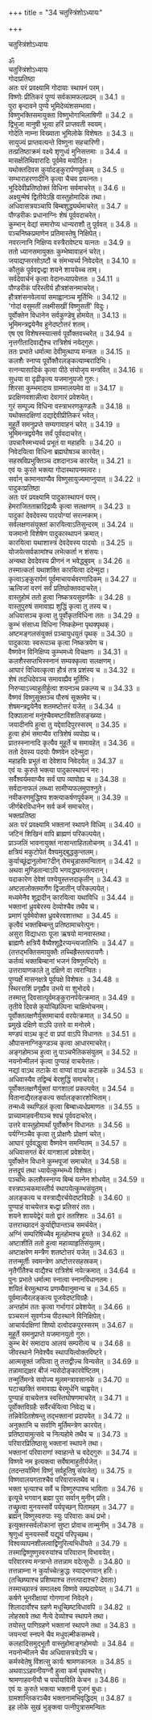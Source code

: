 +++
title = "34 चतुस्त्रिंशोऽध्यायः"

+++





चतुस्त्रिंशोऽध्यायः  


ॐ  
चतुस्त्रिंशोऽध्यायः  
गोदाप्रतिष्ठा  
अतः परं प्रवक्ष्यामि गोदायाः स्थापनं परम्।  
विष्णोः प्रीतिकरं पुण्यं सर्वकामफलप्रदम् ॥ 34.1 ॥  
पुरा बृन्दावने पुण्ये भूमिदेव्यंशसम्भावा।  
विष्णुभक्तिसमायुक्ता विष्णुभोगाभिलाषिणी ॥ 34.2 ॥  
द्विभुजा मानुषी भूत्वा हरिं प्राप्तवती स्वयम्।  
गोदेति नाम्ना विख्याता भूमिलोके विशेषतः ॥ 34.3 ॥  
सायुज्यं प्राप्तवत्यन्ते विष्णुना सहचारिणी।  
तत्प्रतिष्ठाक्रमं वक्ष्ये शृणुध्वं मुनिसत्तमाः ॥ 34.4 ॥  
मासर्क्षतिथिवारादिः पूर्वमेव मयोदितः।  
यथोक्तदिवस कुर्यादङ्कुरार्पणपूर्वकम् ॥ 34.5 ॥  
सम्भाराहरणादीनि कृत्वा चैचव प्रयत्नतः।  
भूदिदेवीप्रतिष्ठोक्तं विधिना सर्वमाचरेत् ॥ 34.6 ॥  
अक्ष्युन्मेषं द्वितीयेऽह्रि वास्तुहोमादिकं तथा।  
अधिवासत्रयञ्चापि बिम्बशुद्ध्यर्थमाचरेत् ॥ 34.7 ॥  
पौण्डरीकः प्रधानाग्निः शेषं पूर्ववदाचरेत्।  
कुम्भान् वेद्यां समारोप्य धान्यराशौ तु पूर्ववत् ॥ 34.8 ॥  
पञ्चनिष्कप्रमाणेन प्रतिमास्तेषु निक्षिपेत्।  
नवरत्नानि निक्षिप्य वस्त्रैरावेष्ट्य यत्नतः ॥ 34.9 ॥  
ततो ध्यानसमायुक्तः कुम्भेष्वावाहनं चरेत्।  
जयाद्यप्सरसोऽष्टौ च संमभ्यर्च्य निवेदयेत् ॥ 34.10 ॥  
कौतुकं पूर्ववद्वध्द्वा शयने शाययेच्च ताम्।  
सर्वदेवार्चनं कृत्वा वेदानध्यापयेत्ततः ॥ 34.11 ॥  
पौण्डरीकं परिस्तीर्य हौत्रशंसनमाचरेत्।  
हौत्रशंसनवेलायां समाह्वानञ्च मूर्तिभिः ॥ 34.12 ॥  
'गोदां वसुमतीं लक्ष्मीसखीं विष्णुसतीं' विदुः।  
पूर्वोक्तेन विधानेन सर्वकुण्डेषु होमयेत् ॥ 34.13 ॥  
भूमिमन्त्रद्वयेनैव हुनेदष्टोत्तरं शतम्।  
एष एव विशेषस्स्यात्सर्व पूर्वोक्तवच्चरेत् ॥ 34.94 ॥  
नृत्तगीतादिवाद्यैश्च रात्रिशेषं नयेद्गुरुः।  
ततः प्रभाते धर्मात्मा देवीमुत्थाप्य मन्त्रतः ॥ 34.15 ॥  
कलशैः स्नाप्य पूर्वोक्तैरलङ्कत्याम्बरादिभिः।  
रत्नन्यासादिकं कृत्वा पीठे संयोजृय मन्त्रवित् ॥ 34.16 ॥  
सुधया वा दृढीकृत्य यजमानुयजो गुरुः।  
शिरसा कुम्भमादाय ग्राममालयमेव वा ॥ 34.17 ॥  
प्रदक्षिणवशान्नीत्वा देवागारं प्रवेशयेत्।  
गुरं सम्पूज्य विधिना वस्त्राभरणकुण्डलैः ॥ 34.18 ॥  
यथोक्तदक्षिणां दद्याद्देवीप्रीतिकरं भवेत्।  
मुहूर्ते समनुप्रप्ते सम्यगावाहनं चरेत् ॥ 34.19 ॥  
भूमिमन्त्रद्वयेनैव सर्वं पूर्ववदाचरेत्।  
उपचारैस्मभ्यर्च्य प्रभूतं वा महाहविः ॥ 34.20 ॥  
निवेदयित्वा विधिना ब्रह्मघोषञ्च कारयेत्।  
सहस्रविप्रभुक्तिञ्च दशदानञ्च कारयेत् ॥ 34.21 ॥  
एवं यः कुरते भक्त्या गोदास्थापनमत्वरः।  
सर्वान् कामानवाप्यैव विष्णुसायुज्यमाप्नुयात् ॥ 34.22 ॥  
पादुकाप्रतिष्ठा  
अतः परं प्रवक्ष्यामि पादुकास्थापनं परम्।  
हेमराजितताम्रादिद्रव्यैः कृत्वा सलक्षणम् ॥ 34.23 ॥  
पादुकां देवदेवस्य पादयोग्यां सरत्नकाम्।  
सर्वलक्षणसंयुक्तां कारयित्वाऽतिसुन्दरम् ॥ 34.24 ॥  
यजमानो विशेषेण पादुकास्थापनं क्रमात्।  
कारयित्वा यथाशास्त्रं देवदेवस्य पादयोः ॥ 34.25 ॥  
योजयेत्सर्वकामांश्च लभेत्कर्ता न शंसयः।  
अन्यथा देवदेवस्य प्रीणनं न भवेद्ध्बुवम् ॥ 34.26 ॥  
तस्मात्कर्ता यथाशक्ति कारयित्वा ददेन्मुदा।  
कृत्वाऽङ्कुरार्पणं पूर्वमाचायर्चवरणादिकम् ॥ 34.27 ॥  
ऋत्विजां वरणं सर्वं प्रतिष्ठोक्तवदाचरेत्।  
वास्तुहोमं ततो हुत्वा निष्कत्रयसुवर्णकैः ॥ 34.28 ॥  
वास्तुपुरुषं समावाह्य शुद्धिं कृत्वा तु तस्य च।  
अधिवासञ्च कृत्वा तु पूर्वोकृतविधिना ततः ॥ 34.29 ॥  
कुम्भं संसाध्य विधिना निष्कहेम्ना पृथक्पृथक्।  
अष्टमङ्गलसंयुक्तं प़ञ्चायुधयुतं पृथक् ॥ 34.30 ॥  
पादुकायाः स्वरूपञ्च कृत्वा निष्कत्रयेण च।  
वैष्णवेन विनिक्षिप्य कुम्भमध्ये विचक्षणः ॥ 34.31 ॥  
कलशैस्सप्तभिस्स्नानं सम्यक्कृत्वा सलक्षणम्।  
आघारं विधिवत्कृत्वा हौत्रं तत्र प्रशंस्य च ॥ 34.32 ॥  
शेषं तदधिदेवञ्च समावाह्यैव मूर्तिभिः।  
निरुप्याऽज्याहुतीर्हुत्वा शयनञ्च प्रकल्प्य च ॥ 34.33 ॥  
वैष्णवं विष्णुसूक्तञ्च पौरुषं सूक्तमेव च।  
शेषमन्त्रद्वयेनैव शतमष्टोत्तरं यजेत् ॥ 34.34 ॥  
दिक्पालानां मनुंश्चैवमष्टाविंशतिसङ्ख्य्या।  
जयादीनपि हुत्वा तु यद्देवादिपुरस्सरम् ॥ 34.35 ॥  
हुत्वा होमं समाप्यैव रात्रिशेषं व्यपोह्य च।  
प्रातस्स्नानादि कृत्यैव मुहूर्ते च समावहेत् ॥ 34.36 ॥  
ततो देवस्य पदयोः पैष्णवेन ददेन्मुदा।  
महाहविः प्रभूतं वा देवेशाय निवेदयेत् ॥ 34.37 ॥  
एवं यः कुरुते भक्त्या पादुकास्थापनं नरः।  
सर्वैश्वर्यमवाप्यैव सर्वं पाप व्यापोह्य च ॥ 34.38 ॥  
सर्वदानाफलं लब्ध्वा सामीप्यफलमुपाश्नुते।  
नवीकरणमुद्धिश्य शक्त्याकर्षणपूर्वकम् ॥ 34.39 ॥  
जीर्णबेरविधानेन सर्व कर्म समाचरेत्।  
भक्तप्रतिष्ठा  
अतः परं प्रवक्ष्यामि भक्तानां स्थापने विधिम् ॥ 34.40 ॥  
जटिनं शिखिनं वापि ब्राह्मणं परिकल्पयेत्।  
प्राञ्जलिं भावनायुक्तं नासान्ताहितलोचनम् ॥ 34.41 ॥  
क्षत्रियं मकुटोपेतं वैश्यमुद्बुद्धकुन्तलम्।  
कुर्याच्छूंद्रानुलोमा?दीन् रोमचूडासमन्वितान् ॥ 34.42 ॥  
अथवा मुण्डितान्वाऽपि भगवद्ध्यानतत्परान्।  
यदाकारेण देवेशं पश्येयुस्तत्तदाकृतीन् ॥ 34.43 ॥  
अष्टतालोक्तमार्गेण द्विजातीन् परिकल्पयेत्।  
मध्यमेनैव शूद्रादीन् कारयित्वा यथाविधि ॥ 34.44 ॥  
भक्तानां ध्रुवबेरस्य देव्योश्चैव तथैव च।  
प्रमाणं पूर्वमेवोक्त ध्रुवबेरवशात्तथा ॥ 34.45 ॥  
कृत्वैवं भक्तबिम्बन्तु प्रतिष्ठामाचरेत्पुनः।  
असुरा विद्याधराः पूजा ऋषयो मानवास्तथा।  
ब्राह्मणैः क्षत्रियै वैष्यैश्शूद्रैरप्यन्त्यजातिभिः ॥ 34.47 ॥  
(तत्तद्भक्तिसमायुक्तैः तच्चिह्रैस्तत्परायणैः।  
कर्तव्यं भक्तबिम्बानां भजनं विष्णुमन्दिरे) ॥  
उत्तरायाणकाले तु दक्षिणे वा त्वरान्वितः।  
पुण्यर्क्षे मासनक्षत्रे पूर्वपक्षे विशेषतः ॥ 34.48 ॥  
स्थिरराशिं प्रगृह्यैव उभये वा शुभोदये।  
तस्मात्तु दिवसात्पूर्वमङ्कुरानर्पयेत्क्रमात् ॥ 34.49 ॥  
तृतीये दिवसे कुर्याच्छिल्पिना चाक्षिमोचनम्।  
पूर्वोक्तलक्षणैर्युक्तमाचार्य वरयेत्क्रमात् ॥ 34.50 ॥  
प्रमुखे दक्षिणे वाऽपि उत्तरे वा मनोरमे।  
मण्डपं वाऽथ कूटं वा प्रपां वाऽपि विधानतः ॥ 34.51 ॥  
औपासनाग्निकुण्डञ्च कृत्वा आधारमाचरेत्।  
अङ्गहोमञ्च हुत्वा तु पाञ्चभैतिकसंयुतम् ॥ 34.52 ॥  
नयनोन्मीलनं कृत्वा पुण्याहं वाचयेत्ततः।  
नद्यां वाऽथ तटाके वा वाप्यां वाऽथ कटाहके ॥ 34.53 ॥  
अधिवास्यैव तद्विम्बं बेरशुद्धिं समाचरेत्।  
पूर्वोक्तलक्षणैर्युक्तां यागशालां प्रकल्पयेत् ॥ 34.54 ॥  
वितानाद्यैरलङ्कत्य सर्वालङ्कारशोभिताम्।  
तन्मध्ये स्थण्डिलं कृत्वा बिम्बाध्यर्धप्रमाणतः ॥ 34.55 ॥  
प्राच्यामाहवनीयञ्च श्वभ्रं पूर्ववदाचरेत्।  
उत्तरे वास्तुहोमार्थां पूर्वोक्तेन विधानतः ॥ 34.56 ॥  
पर्यग्निञ्चैव कृत्वा तु प्रोक्षणैः प्रोक्षणं चरेत्।  
आघारं पूर्ववद्धुत्वा वैष्णवेन समन्वितम् ॥ 34.57 ॥  
अधिवासगतं बेरं यागशालां प्रवेशयेत्।  
पूर्वोक्तेन विधाने कुम्भपूजां समाचरेत् ॥ 34.58 ॥  
तत्तद्रूपं तथा ध्यायेत्कुम्भम्ध्ये विशेषतः।  
पञ्चभिः कलशैस्स्नाप्य बिम्बं यत्नेन शोधयेत् ॥ 34.59 ॥  
वस्त्रपञ्चकमास्तीर्य स्थापयेत्कुम्भसंयुतम्।  
अलङ्कत्य च वस्त्राद्यैरर्चयेदष्टविग्रहैः ॥ 34.60 ॥  
पुण्याहं वाचयेत्तत्र बध्द्वा प्रतिसरं ततः।  
शयने शाययेद्वेरं यतो द्वारं ततश्शिरः ॥ 34.61 ॥  
उत्तराच्छादनं कुर्याद्दीपान्तञ्च समर्चयेत्।  
अग्निं सम्परिषिच्चैव मूलहोमश्च हूयते ॥ 34.62 ॥  
अष्टाशीतिं ततो हुत्वा महाव्याहृतिसंयुतम्।  
अष्टाक्षरेण मन्त्रैण शतष्टोत्तरं यजेत् ॥ 34.63 ॥  
तत्तन्मूर्तीः स्वमन्त्रेण अष्टोत्तरसहस्रकम्।  
नृतैर्गीतैश्च वाद्यैश्च रात्रिशेषं नयेत्क्रमात् ॥ 34.64 ॥  
पुनः प्रभाते धर्मात्मा स्नात्वा स्नानविधानतमः।  
शयितं बेरमुत्थाप्य प्रणम्यैवानुमान्य च ॥ 34.65 ॥  
पूर्वमाल्यैरलङ्कत्य पूजयेदष्टविग्रहैः।  
अन्तहोमं ततः कृत्वा गर्भागारं प्रवेशयेत् ॥ 34.66 ॥  
प़ञ्चरत्नं सुवर्णञ्च पीठस्थाने विनिक्षिपेत्।  
आचार्यदक्षिणां शिष्यो दत्वोदकपुरस्सरम् ॥ 34.67 ॥  
मुहूर्ते समनुप्राप्ते यजमानयुतो गुरुः।  
कुम्भ बेरं समादाय आलयं सम्परीत्य च ॥ 34.68 ॥  
जीवस्थाने निवेश्यैव स्थापयित्वोक्तविष्टरे।  
आत्मसूक्तं जपित्वा तु तत्तद्वीज़्च विन्यसेत् ॥ 34.69 ॥  
तन्नामाद्यक्षर बीजं न्यसेदोङ्कारवेष्टितम्।  
तन्मुर्तिमन्त्रे सयोज्य मूलमन्त्रावसानके ॥ 34.70 ॥  
घटाच्छक्तिं समावाह्य बेरमूर्धनि चाह्वयेत्।  
पुण्याहं वाचयेत्तत्र स्वस्तिघोषणमाचरेत् ॥ 34.71 ॥  
पूर्वोक्तविग्रहैः सर्वैरर्चयित्वा निवेद्य च।  
तन्निवेदितशेषन्तु तद्भक्तानां प्रदापयेत् ॥ 34.72 ॥  
अनुक्तानि च सर्वाणि मूर्तिमन्त्रेण कारयेत्।  
प्रतिष्ठायामुत्सवे च नित्यहोमे तथैव च ॥ 34.73 ॥  
परिवारप्रितिष्ठासु भक्तानां स्थापने तथा।  
भक्तानां परिवाराणां स्वाहान्ते च वदेद्गुरुः ॥ 34.74 ॥  
विष्णवे नम इत्यक्त्वा सर्वेषामाहुतीर्यजेत्।  
(तदन्तर्यामिणं विष्णुं सर्वहूतिषु संयजेत्) ॥ 34.75 ॥  
विष्णवालयगताश्चैव परिवारास्तथैव च।  
भक्ता भृत्याश्च सर्वे च विष्णुरुपाश्च भाविताः ॥ 34.76 ॥  
इत्यूचे भगवान् ब्रह्मा पुरा सर्वान् मुनीन् प्रति।  
तच्छ्रुत्वा मुनयस्सर्वे पर्यपृच्छन् पितामहम् ॥ 34.77 ॥  
ब्रह्मन् विष्णुस्वरुपाः स्युः परिवाराः कथं प्रभो।  
इत्युक्तस्सर्वलोकानां सुष्टा प्रोवाच तान्मुनीम् ॥ 34.78 ॥  
श्रृणुध्वं मुनयस्सर्वे यद्यूयं परिपृच्छथ।  
विश्वव्यापनशीलत्वाद्विणुरित्यभिधीयते ॥ 34.79 ॥  
तस्माद्विष्णुष्णुस्वरुयांश्च परिवारान् विभावयेत्।  
परिवारस्य मन्त्रान्ते तत्तन्नाम वदेत्सुधीः ॥ 34.80 ॥  
तत्तन्नाम्ना न कुर्याच्चेत्क्रुद्धः स्याद्भगवान् हरिः।  
(तच्छिष्याश्च प्रशिष्याश्च तत्तत्पादाश्च? देवताः)  
तस्माच्छास्त्रं समालक्ष्य विष्णवे सम्प्रदापेयत् ॥ 34.71 ॥  
कर्षणे भूनरीक्षायां गोगणानां निवेदने।  
शिलादार्वोश्च ग्रहणे मधूच्छिष्टविधावपि ॥ 34.82 ॥  
लोहस्रावे तथा नैत्ये देव्योश्च स्थापने तथा।  
तयोस्तु पाणिग्रहणे भक्तानां स्थापने तथा ॥ 34.83 ॥  
जयन्त्यां स्नपने चैव मधुवल्मीकसम्भवे।  
कलहादिसमुद्भूतौ वास्तुहोमाङ्गहोमयोः ॥ 34.84 ॥  
नयनोन्मीलने चैव अधिवासत्रयेऽपि च।  
कर्मस्वेतेषु विंशत्सु कार्यः श्रामणकानलः ॥ 34.85 ॥  
अथवाऽऽहवनीयग्नौ हुत्वा कर्म पृथक्चरेत्।  
श्रामणाहवनीयौ च पर्यायाविति केचन ॥ 34.86 ॥  
एवं यः कुरुते भक्त्या भक्तानी पूजनं बुधाः।  
ग्रामशान्तिकरञ्चैव भक्तानामभिवृद्धिदम् ॥ 34.87 ॥  
इह लोके सुखं भुङ्क्त्वा पत्नीपुत्रासमन्वितः
